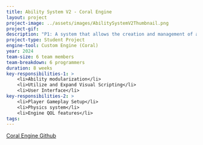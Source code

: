 ```yaml
---
title: Ability System V2 - Coral Engine
layout: project
project-image: ../assets/images/AbilitySystemV2Thumbnail.png
project-gif: 
description: "P1: A system that allows the creation and management of abilities expanded with the help of visual scripting. - P2: My contributions to the engine."
project-type: Student Project
engine-tool: Custom Engine (Coral)
year: 2024
team-size: 6 team members
team-breakdown: 6 programmers
duration: 8 weeks
key-responsibilities-1: >
    <li>Ability modularization</li>
    <li>Utilize and Expand Visual Scripting</li>
    <li>User Interface</li>
key-responsibilities-2: >
    <li>Player Gameplay Setup</li>
    <li>Physics system</li>
    <li>Engine QOL features</li>
tags:
---
```


[Coral Engine Github](https://github.com/GuusKemperman/CoralEngine)